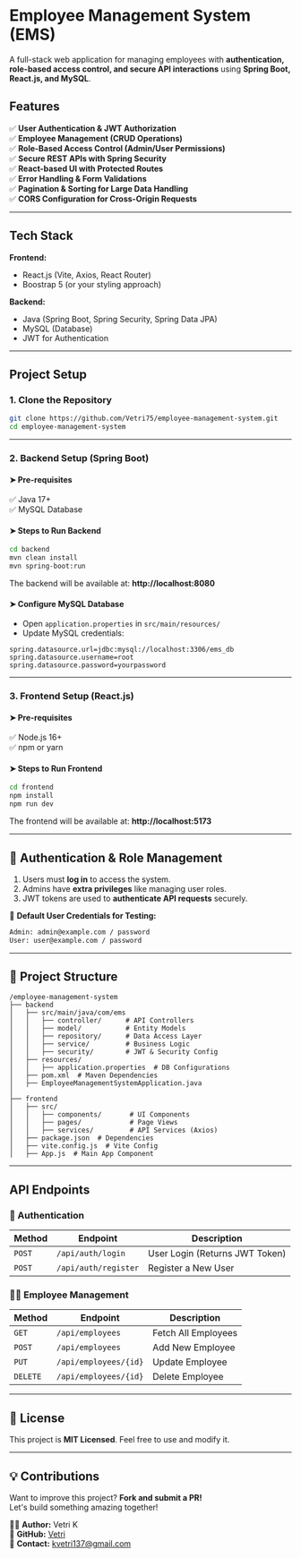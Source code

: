 # Employee Management System (EMS) 

A full-stack web application for managing employees with **authentication, role-based access control, and secure API interactions** using **Spring Boot, React.js, and MySQL**.

## Features

✅ **User Authentication & JWT Authorization**  
✅ **Employee Management (CRUD Operations)**  
✅ **Role-Based Access Control (Admin/User Permissions)**  
✅ **Secure REST APIs with Spring Security**  
✅ **React-based UI with Protected Routes**  
✅ **Error Handling & Form Validations**  
✅ **Pagination & Sorting for Large Data Handling**  
✅ **CORS Configuration for Cross-Origin Requests**  

---

## **Tech Stack**

**Frontend:**  
- React.js (Vite, Axios, React Router)  
- Boostrap 5 (or your styling approach)  

**Backend:**  
- Java (Spring Boot, Spring Security, Spring Data JPA)  
- MySQL (Database)  
- JWT for Authentication  

---

## **Project Setup**  

### **1. Clone the Repository**
```bash
git clone https://github.com/Vetri75/employee-management-system.git
cd employee-management-system
```

---

### **2. Backend Setup (Spring Boot)**
#### ➤ **Pre-requisites**  
✅ Java 17+  
✅ MySQL Database  

#### ➤ **Steps to Run Backend**
```bash
cd backend
mvn clean install
mvn spring-boot:run
```
The backend will be available at: **http://localhost:8080**

#### ➤ **Configure MySQL Database**
- Open `application.properties` in `src/main/resources/`
- Update MySQL credentials:  
```properties
spring.datasource.url=jdbc:mysql://localhost:3306/ems_db
spring.datasource.username=root
spring.datasource.password=yourpassword
```

---

### **3. Frontend Setup (React.js)**
#### ➤ **Pre-requisites**  
✅ Node.js 16+  
✅ npm or yarn  

#### ➤ **Steps to Run Frontend**
```bash
cd frontend
npm install
npm run dev
```
The frontend will be available at: **http://localhost:5173**

---

## 🔐 **Authentication & Role Management**
1. Users must **log in** to access the system.  
2. Admins have **extra privileges** like managing user roles.  
3. JWT tokens are used to **authenticate API requests** securely.  

📌 **Default User Credentials for Testing:**  
```bash
Admin: admin@example.com / password  
User: user@example.com / password  
```

---

## 📂 **Project Structure**

```
/employee-management-system
├── backend
│   ├── src/main/java/com/ems
│   │   ├── controller/      # API Controllers
│   │   ├── model/           # Entity Models
│   │   ├── repository/      # Data Access Layer
│   │   ├── service/         # Business Logic
│   │   ├── security/        # JWT & Security Config
│   ├── resources/
│   │   ├── application.properties  # DB Configurations
│   ├── pom.xml  # Maven Dependencies
│   ├── EmployeeManagementSystemApplication.java
│
├── frontend
│   ├── src/
│   │   ├── components/       # UI Components
│   │   ├── pages/            # Page Views
│   │   ├── services/         # API Services (Axios)
│   ├── package.json  # Dependencies
│   ├── vite.config.js  # Vite Config
│   ├── App.js  # Main App Component
```

---

## **API Endpoints**  

### **🔐 Authentication**
| Method | Endpoint | Description |
|--------|---------|------------|
| `POST` | `/api/auth/login` | User Login (Returns JWT Token) |
| `POST` | `/api/auth/register` | Register a New User |

### **👨‍💼 Employee Management**
| Method | Endpoint | Description |
|--------|---------|------------|
| `GET` | `/api/employees` | Fetch All Employees |
| `POST` | `/api/employees` | Add New Employee |
| `PUT` | `/api/employees/{id}` | Update Employee |
| `DELETE` | `/api/employees/{id}` | Delete Employee |

---

## 📜 **License**
This project is **MIT Licensed**. Feel free to use and modify it.  

---

## 💡 **Contributions**
Want to improve this project? **Fork and submit a PR!**  
Let's build something amazing together!   

👨‍💻 **Author:** Vetri K  
🔗 **GitHub:** [Vetri](https://github.com/Vetri75)  
📧 **Contact:** kvetri137@gmail.com  

